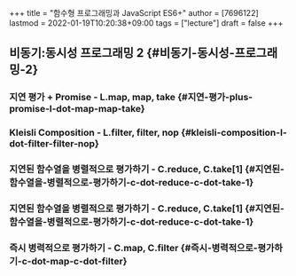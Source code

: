 +++
title = "함수형 프로그래밍과 JavaScript ES6+"
author = [7696122]
lastmod = 2022-01-19T10:20:38+09:00
tags = ["lecture"]
draft = false
+++

## 비동기:동시성 프로그래밍 2 {#비동기-동시성-프로그래밍-2}


### 지연 평가 + Promise - L.map, map, take {#지연-평가-plus-promise-l-dot-map-map-take}


### Kleisli Composition - L.filter, filter, nop {#kleisli-composition-l-dot-filter-filter-nop}


### 지연된 함수열을 병렬적으로 평가하기 - C.reduce, C.take[1] {#지연된-함수열을-병렬적으로-평가하기-c-dot-reduce-c-dot-take-1}


### 지연된 함수열을 병렬적으로 평가하기 - C.reduce, C.take[1] {#지연된-함수열을-병렬적으로-평가하기-c-dot-reduce-c-dot-take-1}


### 즉시 병력적으로 평가하기 - C.map, C.filter {#즉시-병력적으로-평가하기-c-dot-map-c-dot-filter}
